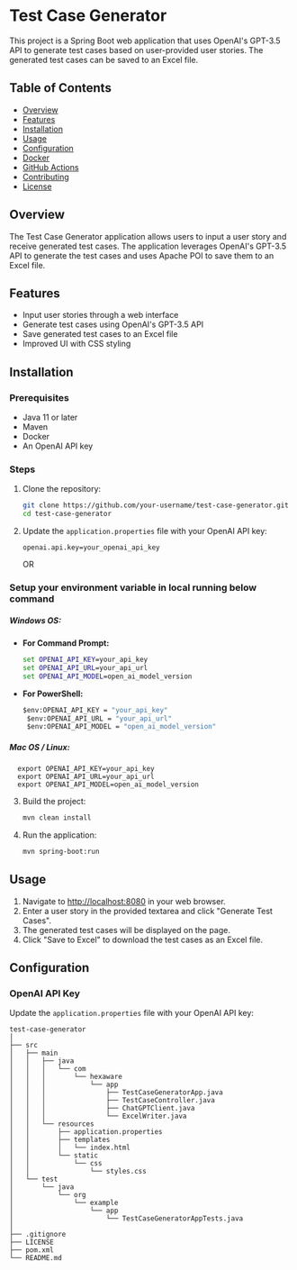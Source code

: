 # Test Case Generator

This project is a Spring Boot web application that uses OpenAI's GPT-3.5 API to generate test cases based on user-provided user stories. The generated test cases can be saved to an Excel file.

## Table of Contents
- [Overview](#overview)
- [Features](#features)
- [Installation](#installation)
- [Usage](#usage)
- [Configuration](#configuration)
- [Docker](#docker)
- [GitHub Actions](#github-actions)
- [Contributing](#contributing)
- [License](#license)

## Overview
The Test Case Generator application allows users to input a user story and receive generated test cases. The application leverages OpenAI's GPT-3.5 API to generate the test cases and uses Apache POI to save them to an Excel file.

## Features
- Input user stories through a web interface
- Generate test cases using OpenAI's GPT-3.5 API
- Save generated test cases to an Excel file
- Improved UI with CSS styling

## Installation

### Prerequisites
- Java 11 or later
- Maven
- Docker
- An OpenAI API key

### Steps
1. Clone the repository:
    ```sh
    git clone https://github.com/your-username/test-case-generator.git
    cd test-case-generator
    ```

2. Update the `application.properties` file with your OpenAI API key:
    ```properties
    openai.api.key=your_openai_api_key
    ```
   OR
### Setup your environment variable in local running below command

##### Windows OS:
- **For Command Prompt:**
  ```cmd
  set OPENAI_API_KEY=your_api_key
  set OPENAI_API_URL=your_api_url
  set OPENAI_API_MODEL=open_ai_model_version

- **For PowerShell:**
  ```cmd
  $env:OPENAI_API_KEY = "your_api_key"
   $env:OPENAI_API_URL = "your_api_url"
   $env:OPENAI_API_MODEL = "open_ai_model_version"
##### Mac OS / Linux:
      export OPENAI_API_KEY=your_api_key
      export OPENAI_API_URL=your_api_url
      export OPENAI_API_MODEL=open_ai_model_version
      
3. Build the project:
    ```sh
    mvn clean install
    ```

4. Run the application:
    ```sh
    mvn spring-boot:run
    ```

## Usage
1. Navigate to [http://localhost:8080](http://localhost:8080) in your web browser.
2. Enter a user story in the provided textarea and click "Generate Test Cases".
3. The generated test cases will be displayed on the page.
4. Click "Save to Excel" to download the test cases as an Excel file.

## Configuration

### OpenAI API Key
Update the `application.properties` file with your OpenAI API key:
```properties
test-case-generator
│
├── src
│   ├── main
│   │   ├── java
│   │   │   └── com
│   │   │       └── hexaware
│   │   │           └── app
│   │   │               ├── TestCaseGeneratorApp.java
│   │   │               ├── TestCaseController.java
│   │   │               ├── ChatGPTClient.java
│   │   │               └── ExcelWriter.java
│   │   └── resources
│   │       ├── application.properties
│   │       ├── templates
│   │       │   └── index.html
│   │       └── static
│   │           └── css
│   │               └── styles.css
│   └── test
│       └── java
│           └── org
│               └── example
│                   └── app
│                       └── TestCaseGeneratorAppTests.java
│
├── .gitignore
├── LICENSE
├── pom.xml
└── README.md
